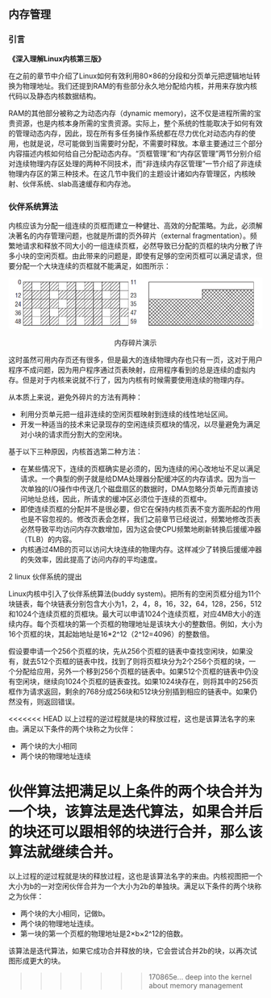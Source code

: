 ## 内存管理



### 引言

**《深入理解Linux内核第三版》**

在之前的章节中介绍了Linux如何有效利用80×86的分段和分页单元把逻辑地址转换为物理地址。我们还提到RAM的有些部分永久地分配给内核，并用来存放内核代码以及静态内核数据结构。

RAM的其他部分被称之为动态内存（dynamic memory)，这不仅是进程所需的宝贵资源，也是内核本身所需的宝贵资源。实际上，整个系统的性能取决于如何有效的管理动态内存，因此，现在所有多任务操作系统都在尽力优化对动态内存的使用，也就是说，尽可能做到当需要时分配，不需要时释放。本章主要通过三个部分内容描述内核如何给自己分配动态内存。“页框管理”和“内存区管理”两节分别介绍对连续物理内存区处理的两种不同技术，而“非连续内存区管理”一节介绍了非连续物理内存区的第三种技术。在这几节中我们的主题设计诸如内存管理区，内核映射、伙伴系统、slab高速缓存和内存池。




### 伙伴系统算法

内核应该为分配一组连续的页框而建立一种健壮、高效的分配策略。为此，必须解决著名的内存管理问题，也就是所谓的页外碎片（external fragmentation）。频繁地请求和释放不同大小的一组连续页框，必然导致已分配的页框的块内分散了许多小块的空闲页框。由此带来的问题是，即使有足够的空闲页框可以满足请求，但要分配一个大块连续的页框就不能满足，如图所示：

<div align=center>

![内存碎片](./figures/otherfile/buddymemory.png)

内存碎片演示
</div>

这时虽然可用内存页还有很多，但是最大的连续物理内存也只有一页，这对于用户程序不成问题，因为用户程序通过页表映射，应用程序看到的总是连续的虚拟内存。但是对于内核来说就不行了，因为内核有时候需要使用连续的物理内存。

从本质上来说，避免外碎片的方法有两种：

* 利用分页单元把一组非连续的空闲页框映射到连续的线性地址区间。
* 开发一种适当的技术来记录现存的空闲连续页框块的情况，以尽量避免为满足对小块的请求而分割大的空闲块。

基于以下三种原因，内核首选第二种方法：

* 在某些情况下，连续的页框确实是必须的，因为连续的闲心改地址不足以满足请求。一个典型的例子就是给DMA处理器分配缓冲区的内存请求。因为当一次单独的I/O操作中传送几个磁盘扇区的数据时，DMA忽略分页单元而直接访问地址总线，因此，所请求的缓冲区必须位于连续的页框中。
* 即使连续页框的分配并不是很必要，但它在保持内核页表不变方面所起的作用也是不容忽视的。修改页表会怎样，我们之前章节已经说过，频繁地修改页表必然导致平均访问内存次数增加，因为这会使CPU频繁地刷新转换后援缓冲器（TLB）的内容。
* 内核通过4MB的页可以访问大块连续的物理内存。这样减少了转换后援缓冲器的失效率，因此提高了访问内存的平均速度。

2 linux 伙伴系统的提出 

Linux内核中引入了伙伴系统算法(buddy system)。把所有的空闲页框分组为11个块链表，每个块链表分别包含大小为1，2，4，8，16，32，64，128，256，512和1024个连续页框的页框块。最大可以申请1024个连续页框，对应4MB大小的连续内存。每个页框块的第一个页框的物理地址是该块大小的整数倍。例如，大小为16个页框的块，其起始地址是16*2^12（2^12=4096）的整数倍。

假设要申请一个256个页框的块，先从256个页框的链表中查找空闲块，如果没有，就去512个页框的链表中找，找到了则将页框块分为2个256个页框的块，一个分配给应用，另外一个移到256个页框的链表中。如果512个页框的链表中仍没有空闲块，继续向1024个页框的链表查找。如果1024块存在，则将其中的256页框作为请求返回，剩余的768分成256块和512块分别插到相应的链表中。如果仍然没有，则返回错误。

<<<<<<< HEAD
以上过程的逆过程就是块的释放过程，这也是该算法名字的来由。满足以下条件的两个块称之为伙伴：

* 两个块的大小相同
* 两个块的物理地址连续

伙伴算法把满足以上条件的两个块合并为一个块，该算法是迭代算法，如果合并后的块还可以跟相邻的块进行合并，那么该算法就继续合并。
=======
以上过程的逆过程就是块的释放过程，这也是该算法名字的来由。内核视图把一个大小为b的一对空闲伙伴合并为一个大小为2b的单独块。满足以下条件的两个块称之为伙伴：

* 两个块的大小相同，记做b。
* 两个块的物理地址连续。
* 第一块的第一个页框的物理地址是2×b×2^12的倍数。

该算法是迭代算法，如果它成功合并释放的块，它会尝试合并2b的块，以再次试图形成更大的块。
>>>>>>> 170865e... deep into the kernel about memory management






